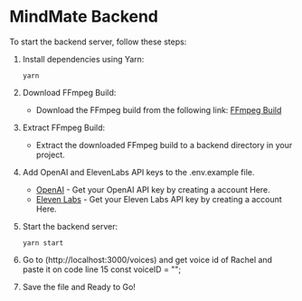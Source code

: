 # MindMate Backend

To start the backend server, follow these steps:

1. Install dependencies using Yarn:
    ```
    yarn
    ```

2. Download FFmpeg Build:
   - Download the FFmpeg build from the following link: [FFmpeg Build](https://drive.google.com/file/d/1c0sOb1EA_u7USQck8fTaQiCRJpEWEjLp/view?usp=sharing)
   
3. Extract FFmpeg Build:
   - Extract the downloaded FFmpeg build to a backend directory in your project.
4. Add OpenAI and ElevenLabs API keys to the .env.example file.
    - [OpenAI](https://openai.com) - Get your OpenAI API key by creating a account Here.
    - [Eleven Labs](https://www.eleven-labs.com) - Get your Eleven Labs API key by creating a account Here.
6. Start the backend server:
    ```
    yarn start
    ```
7. Go to (http://localhost:3000/voices) and get voice id of Rachel and paste it on code line 15 const voiceID = "";

8. Save the file and Ready to Go!
